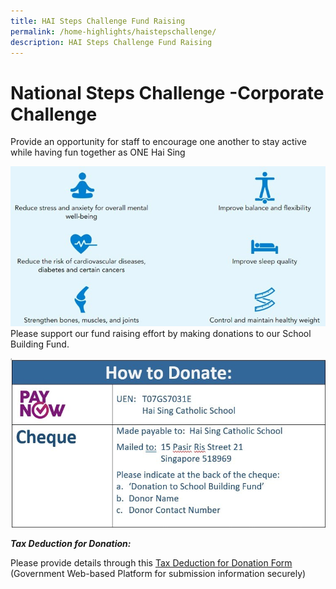 ```yaml
---
title: HAI Steps Challenge Fund Raising
permalink: /home-highlights/haistepschallenge/
description: HAI Steps Challenge Fund Raising
---
```

# National Steps Challenge -Corporate Challenge
Provide an opportunity for staff to encourage one another to stay active while having fun together as ONE Hai Sing

![healthy staff](/images/News%20and%20Announcement/national%20step%20challenge.png)
Please support our fund raising effort by making donations to our School Building Fund.

![Donation](/images/News%20and%20Announcement/national%20step%20challenge%202%20(2).jpeg)

***Tax Deduction for Donation:***

Please provide details through this [Tax Deduction for Donation Form](https://form.gov.sg/#!/63119a961ad8840013f02f84) (Government Web-based Platform  for submission information securely)